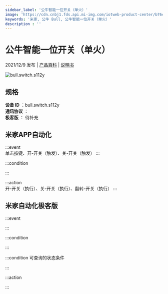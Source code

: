 ```yaml
---
sidebar_label: '公牛智能一位开关（单火）'
image: 'https://cdn.cnbj1.fds.api.mi-img.com/iotweb-product-center/b76cb50f1446aaa17a8d3d73d0e003da_1637715272446.png?GalaxyAccessKeyId=AKVGLQWBOVIRQ3XLEW&Expires=9223372036854775807&Signature=zSKN+Xm6nXM2ae3cDp9O2LqvjC4='
keywords: '米家, 公牛 Bull, 公牛智能一位开关（单火）'
description : ''
---
```

# 公牛智能一位开关（单火）

2021/12/9 发布 | [产品百科](https://home.mi.com/webapp/content/baike/product/index.html?model=bull.switch.s112y/) | [说明书](https://home.mi.com/views/introduction.html?model=bull.switch.s112y&region=cn)

![bull.switch.s112y](https://cdn.cnbj1.fds.api.mi-img.com/iotweb-product-center/b76cb50f1446aaa17a8d3d73d0e003da_1637715272446.png?GalaxyAccessKeyId=AKVGLQWBOVIRQ3XLEW&Expires=9223372036854775807&Signature=zSKN+Xm6nXM2ae3cDp9O2LqvjC4=)

## 规格  
> 
**设备 ID** ：bull.switch.s112y  
**通讯协议** ：  
**极客版**  ： 待补充 


## 米家APP自动化  

:::event  
单击按键、开-开关（触发）、关-开关（触发）
:::

:::condition  

:::

:::action   
开-开关（执行）、关-开关（执行）、翻转-开关（执行）
:::

## 米家自动化极客版  

:::event  

:::

:::condition  

:::

:::condition 可查询的状态条件  

:::

:::action  

:::

        
